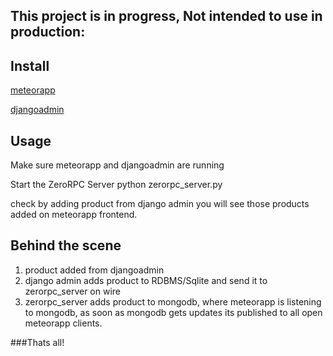 This project is in progress, Not intended to use in production:
---------------------------------------------------------------


Install
-------
[meteorapp](https://github.com/commoncode/cqrs.io/tree/master/skeleton2/meteorapp)
    
[djangoadmin](https://github.com/commoncode/cqrs.io/tree/master/skeleton2/djangoadmin)
    


Usage
-----

Make sure meteorapp and djangoadmin are running

Start the ZeroRPC Server
    python zerorpc_server.py
    

check by adding product from django admin you will see those products added on meteorapp frontend.

Behind the scene
----------------

1. product added from djangoadmin
2. django admin adds product to RDBMS/Sqlite and send it to zerorpc_server on wire
3. zerorpc_server adds product to mongodb, where meteorapp is listening to mongodb, as soon as mongodb gets updates its published to all open meteorapp clients.


###Thats all!




